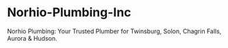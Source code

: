 # Norhio-Plumbing-Inc
Norhio Plumbing: Your Trusted Plumber for Twinsburg, Solon, Chagrin Falls, Aurora &amp; Hudson.
